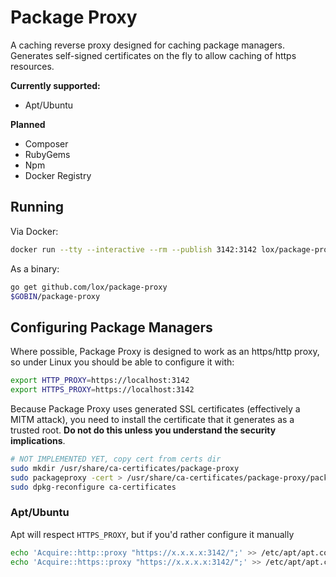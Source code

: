 # Package Proxy

A caching reverse proxy designed for caching package managers. Generates self-signed certificates on the fly to allow caching of https resources.

**Currently supported:**
  * Apt/Ubuntu

**Planned**
  * Composer
  * RubyGems
  * Npm
  * Docker Registry


## Running

Via Docker:

```bash
docker run --tty --interactive --rm --publish 3142:3142 lox/package-proxy:latest      
```

As a binary:

```bash
go get github.com/lox/package-proxy 
$GOBIN/package-proxy
```


## Configuring Package Managers

Where possible, Package Proxy is designed to work as an https/http proxy, so under Linux you should be able to configure it with:

```bash
export HTTP_PROXY=https://localhost:3142
export HTTPS_PROXY=https://localhost:3142
```

Because Package Proxy uses generated SSL certificates (effectively a MITM attack), you need to install the certificate that it generates as a trusted root. **Do not do this unless you understand the security implications**.

```bash
# NOT IMPLEMENTED YET, copy cert from certs dir
sudo mkdir /usr/share/ca-certificates/package-proxy
sudo packageproxy -cert > /usr/share/ca-certificates/package-proxy/package-proxy.crt
sudo dpkg-reconfigure ca-certificates
```


### Apt/Ubuntu

Apt will respect `HTTPS_PROXY`, but if you'd rather configure it manually

```bash
echo 'Acquire::http::proxy "https://x.x.x.x:3142/";' >> /etc/apt/apt.conf
echo 'Acquire::https::proxy "https://x.x.x.x:3142/";' >> /etc/apt/apt.conf
```


